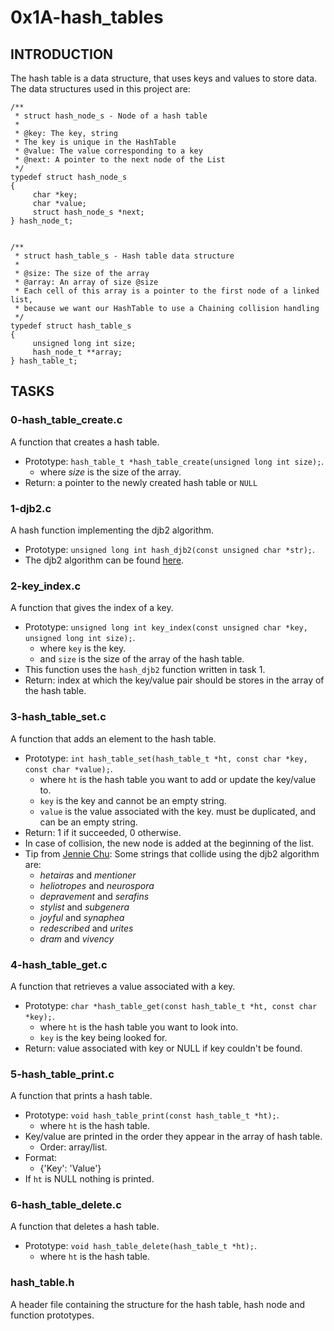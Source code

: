 # 0x1A-hash_tables

## INTRODUCTION

The hash table is a data structure, that uses keys and values to store data.
The data structures used in this project are:

```
/**
 * struct hash_node_s - Node of a hash table
 *
 * @key: The key, string
 * The key is unique in the HashTable
 * @value: The value corresponding to a key
 * @next: A pointer to the next node of the List
 */
typedef struct hash_node_s
{
     char *key;
     char *value;
     struct hash_node_s *next;
} hash_node_t;


/**
 * struct hash_table_s - Hash table data structure
 *
 * @size: The size of the array
 * @array: An array of size @size
 * Each cell of this array is a pointer to the first node of a linked list,
 * because we want our HashTable to use a Chaining collision handling
 */
typedef struct hash_table_s
{
     unsigned long int size;
     hash_node_t **array;
} hash_table_t;
```

## TASKS

### 0-hash_table_create.c

A function that creates a hash table.

- Prototype: ``` hash_table_t *hash_table_create(unsigned long int size); ```.
  * where *size* is the size of the array.
- Return: a pointer to the newly created hash table or ``` NULL ```

### 1-djb2.c

A hash function implementing the djb2 algorithm.

- Prototype: ``` unsigned long int hash_djb2(const unsigned char *str); ```.
- The djb2 algorithm can be found [here](https://alx-intranet.hbtn.io/rltoken/3B7lCUBD4yZh66Pbl2KcEQ).

### 2-key_index.c

A function that gives the index of a key.

- Prototype: ``` unsigned long int key_index(const unsigned char *key, unsigned long int size); ```.
  * where ``` key ``` is the key.
  * and ``` size ``` is the size of the array of the hash table.
- This function uses the ``` hash_djb2 ``` function written in task 1.
- Return: index at which the key/value pair should be stores in the array of the hash table.

### 3-hash_table_set.c

A function that adds an element to the hash table.

- Prototype: ``` int hash_table_set(hash_table_t *ht, const char *key, const char *value); ```.
  * where ``` ht ``` is the hash table you want to add or update the key/value to.
  * ``` key ``` is the key and cannot be an empty string.
  * ``` value ``` is the value associated with the key. must be duplicated, and can be an empty string.
- Return: 1 if it succeeded, 0 otherwise.
- In case of collision, the new node is added at the beginning of the list.
- Tip from [Jennie Chu](https://alx-intranet.hbtn.io/rltoken/vsMUPhrSKKWagt2H3XdWMA): Some strings that collide using the djb2 algorithm are:
  * *hetairas* and *mentioner*
  * *heliotropes* and *neurospora*
  * *depravement* and *serafins*
  * *stylist* and *subgenera*
  * *joyful* and *synaphea*
  * *redescribed* and *urites*
  * *dram* and *vivency*

### 4-hash_table_get.c

A function that retrieves a value associated with a key.

- Prototype: ``` char *hash_table_get(const hash_table_t *ht, const char *key); ```.
  * where ``` ht ``` is the hash table you want to look into.
  * ``` key ``` is the key being looked for.
- Return: value associated with key or NULL if key couldn't be found.

### 5-hash_table_print.c

A function that prints a hash table.

- Prototype: ``` void hash_table_print(const hash_table_t *ht); ```.
  * where ``` ht ``` is the hash table.
- Key/value are printed in the order they appear in the array of hash table.
  * Order: array/list.
- Format:
  * {'Key': 'Value'}
- If ``` ht ``` is NULL nothing is printed.

### 6-hash_table_delete.c

A function that deletes a hash table.

- Prototype: ``` void hash_table_delete(hash_table_t *ht); ```.
  * where ``` ht ``` is the hash table.

### hash_table.h

A header file containing the structure for the hash table, hash node and function prototypes.

